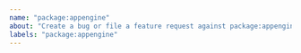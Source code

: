 ```yaml
---
name: "package:appengine"
about: "Create a bug or file a feature request against package:appengine."
labels: "package:appengine"
---
```

